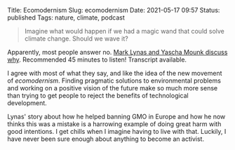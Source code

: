 Title: Ecomodernism
Slug: ecomodernism
Date: 2021-05-17 09:57
Status: published
Tags: nature, climate, podcast


> Imagine what would happen if we had a magic wand that could solve climate change. Should we wave it?

Apparently, most people answer no.
[Mark Lynas and Yascha Mounk discuss why](https://www.persuasion.community/p/-would-you-wave-the-magic-wand).
Recommended 45 minutes to listen! Transcript available.


I agree with most of what they say, and like the idea of the new movement of _ecomodernism_. 
Finding pragmatic solutions to environmental problems and 
working on a positive vision of the future
make so much more sense than trying to get people
to reject the benefits of technological development.

Lynas' story about how he helped banning GMO in Europe and how he now thinks this was a mistake is a
harrowing example of doing great harm with good intentions. I get chills when I imagine having to
live with that. Luckily, I have never been sure enough about anything to become an activist.
